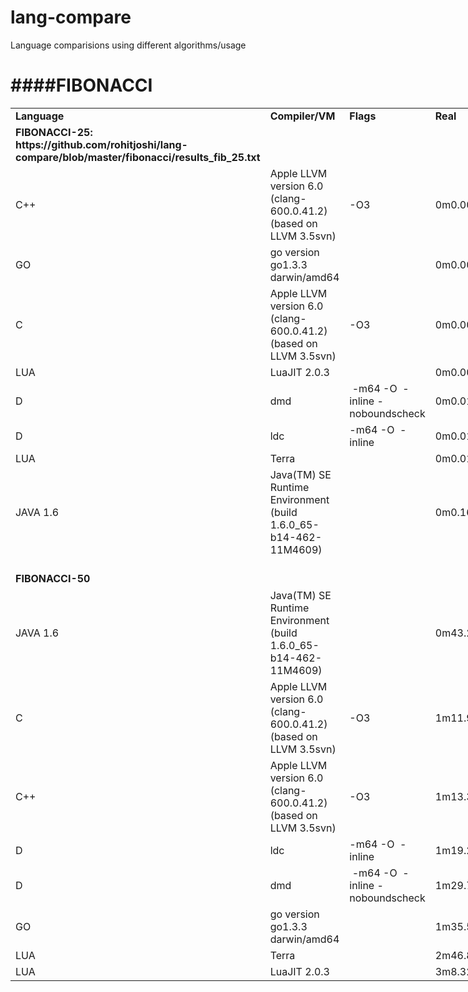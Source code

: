 lang-compare
============

Language comparisions using different algorithms/usage

####FIBONACCI
============
<table border=0 cellpadding=0 cellspacing=0 width=732 style='border-collapse:
 collapse;table-layout:fixed;width:732pt'>
 <col width=109 style='mso-width-source:userset;mso-width-alt:4650;width:109pt'>
 <col class=xl70 width=230 style='mso-width-source:userset;mso-width-alt:9813;
 width:230pt'>
 <col class=xl68 width=174 style='mso-width-source:userset;mso-width-alt:7424;
 width:174pt'>
 <col width=89 style='mso-width-source:userset;mso-width-alt:3797;width:89pt'>
 <col width=65 span=2 style='width:65pt'>
 <tr height=20 style='height:20.0pt'>
  <td height=20 class=xl71 width=109 style='height:20.0pt;width:109pt'><b>Language</b></td>
  <td class=xl72 width=230 style='width:230pt;'><b>Compiler/VM</b></td>
  <td class=xl73 width=174 style='width:174pt;'><b>Flags</b></td>
  <td class=xl71 width=89 style='width:89pt;'><b>Real</b></td>
  <td class=xl71 width=65 style='width:65pt;'><b>User</b></td>
  <td class=xl71 width=65 style='width:65pt;'><b>System</b></td>
 </tr>
 <tr height=20 style='height:20.0pt'>
  <td height=20 class=xl74 style='height:20.0pt'><b>FIBONACCI-25: https://github.com/rohitjoshi/lang-compare/blob/master/fibonacci/results_fib_25.txt</b></td>
  <td class=xl69 width=230 style='width:230pt'></td>
  <td class=xl67></td>
  <td class=xl65></td>
  <td class=xl65></td>
  <td class=xl65></td>
 </tr>
 <tr height=31 style='height:31.0pt'>
  <td height=31 style='height:31.0pt'>C++</td>
  <td class=xl70 width=230 style='width:230pt'>Apple LLVM version 6.0
  (clang-600.0.41.2) (based on LLVM 3.5svn)</td>
  <td class=xl68>-<font class="font7">O3</font></td>
  <td class=xl66>
  <meta charset=utf-8>
  <span>0m0.007s</span></td>
  <td class=xl66>
  <meta charset=utf-8>
  <span>0m0.001s</span></td>
  <td class=xl66>
  <meta charset=utf-8>
  <span>0m0.006s</span></td>
 </tr>
 <tr height=16 style='height:16.0pt'>
  <td height=16 style='height:16.0pt'>GO</td>
  <td class=xl70 width=230 style='width:230pt'>go version go1.3.3 darwin/amd64</td>
  <td class=xl68></td>
  <td class=xl66>
  <meta charset=utf-8>
  <span>0m0.007s</span></td>
  <td class=xl66>
  <meta charset=utf-8>
  <span>0m0.001s</span></td>
  <td class=xl66>
  <meta charset=utf-8>
  <span>0m0.005s</span></td>
 </tr>
 <tr height=31 style='height:31.0pt'>
  <td height=31 style='height:31.0pt'>C</td>
  <td class=xl70 width=230 style='width:230pt'>Apple LLVM version 6.0
  (clang-600.0.41.2) (based on LLVM 3.5svn)</td>
  <td class=xl68>-<font class="font7">O3</font></td>
  <td class=xl66>
  <meta charset=utf-8>
  <span>0m0.009s</span></td>
  <td class=xl66>
  <meta charset=utf-8>
  <span>0m0.001s</span></td>
  <td class=xl66>
  <meta charset=utf-8>
  <span>0m0.008s</span></td>
 </tr>
 <tr height=16 style='height:16.0pt'>
  <td height=16 style='height:16.0pt'>LUA</td>
  <td class=xl70 width=230 style='width:230pt'>LuaJIT 2.0.3</td>
  <td class=xl68></td>
  <td class=xl66>
  <meta charset=utf-8>
  <span>0m0.009s</span></td>
  <td class=xl66>
  <meta charset=utf-8>
  <span>0m0.002s</span></td>
  <td class=xl66>
  <meta charset=utf-8>
  <span>0m0.006s</span></td>
 </tr>
 <tr height=16 style='height:16.0pt'>
  <td height=16 style='height:16.0pt'>D</td>
  <td class=xl70 width=230 style='width:230pt'>dmd</td>
  <td class=xl68><span style="mso-spacerun:yes">&nbsp;</span>-m64 -O<span
  style="mso-spacerun:yes">&nbsp; </span>-inline -noboundscheck</td>
  <td class=xl66>
  <meta charset=utf-8>
  <span>0m0.011s</span></td>
  <td class=xl66>
  <meta charset=utf-8>
  <span>0m0.002s</span></td>
  <td class=xl66>
  <meta charset=utf-8>
  <span>0m0.009s</span></td>
 </tr>
 <tr height=16 style='height:16.0pt'>
  <td height=16 style='height:16.0pt'>D</td>
  <td class=xl70 width=230 style='width:230pt'>ldc</td>
  <td class=xl68>-m64 -O<span style="mso-spacerun:yes">&nbsp; </span>-inline</td>
  <td class=xl66>
  <meta charset=utf-8>
  <span>0m0.011s</span></td>
  <td class=xl66>
  <meta charset=utf-8>
  <span>0m0.001s</span></td>
  <td class=xl66>
  <meta charset=utf-8>
  <span>0m0.009s</span></td>
 </tr>
 <tr height=16 style='height:16.0pt'>
  <td height=16 style='height:16.0pt'>LUA</td>
  <td class=xl70 width=230 style='width:230pt'>Terra</td>
  <td class=xl68></td>
  <td class=xl66>
  <meta charset=utf-8>
  <span>0m0.016s</span></td>
  <td class=xl66>
  <meta charset=utf-8>
  <span>0m0.005s</span></td>
  <td class=xl66>
  <meta charset=utf-8>
  <span>0m0.010s</span></td>
 </tr>
 <tr height=31 style='height:31.0pt'>
  <td height=31 style='height:31.0pt'>JAVA 1.6</td>
  <td class=xl70 width=230 style='width:230pt'>Java(TM) SE Runtime Environment
  (build 1.6.0_65-b14-462-11M4609)</td>
  <td class=xl68></td>
  <td class=xl66>
  <meta charset=utf-8>
  <span>0m0.161s</span></td>
  <td class=xl66>
  <meta charset=utf-8>
  <span>0m0.170s</span></td>
  <td class=xl66>
  <meta charset=utf-8>
  <span>0m0.036s</span></td>
 </tr>
 <tr height=15 style='height:15.0pt'>
  <td height=15 style='height:15.0pt'></td>
  <td class=xl70 width=230 style='width:230pt'></td>
  <td class=xl68></td>
  <td colspan=3 style='mso-ignore:colspan'></td>
 </tr>
 <tr height=20 style='height:20.0pt'>
  <td height=20 class=xl74 style='height:20.0pt'><b>FIBONACCI-50</b></td>
  <td class=xl70 width=230 style='width:230pt'></td>
  <td class=xl68></td>
  <td colspan=3 style='mso-ignore:colspan'></td>
 </tr>
 <tr height=31 style='height:31.0pt'>
  <td height=31 style='height:31.0pt'>JAVA 1.6</td>
  <td class=xl70 width=230 style='width:230pt'>Java(TM) SE Runtime Environment
  (build 1.6.0_65-b14-462-11M4609)</td>
  <td class=xl68></td>
  <td class=xl66>
  <meta charset=utf-8>
  <span>0m43.249s</span></td>
  <td class=xl66>
  <meta charset=utf-8>
  <span>0m43.255s</span></td>
  <td class=xl66>
  <meta charset=utf-8>
  <span>0m0.051s</span></td>
 </tr>
 <tr height=31 style='height:31.0pt'>
  <td height=31 style='height:31.0pt'>C</td>
  <td class=xl70 width=230 style='width:230pt'>Apple LLVM version 6.0
  (clang-600.0.41.2) (based on LLVM 3.5svn)</td>
  <td class=xl68>-<font class="font7">O3</font></td>
  <td class=xl66>
  <meta charset=utf-8>
  <span>1m11.953s</span></td>
  <td class=xl66>
  <meta charset=utf-8>
  <span>1m11.847s</span></td>
  <td class=xl66>
  <meta charset=utf-8>
  <span>0m0.027s</span></td>
 </tr>
 <tr height=31 style='height:31.0pt'>
  <td height=31 style='height:31.0pt'>C++</td>
  <td class=xl70 width=230 style='width:230pt'>Apple LLVM version 6.0
  (clang-600.0.41.2) (based on LLVM 3.5svn)</td>
  <td class=xl68>-<font class="font7">O3</font></td>
  <td class=xl66>
  <meta charset=utf-8>
  <span>1m13.381s</span></td>
  <td class=xl66>
  <meta charset=utf-8>
  <span>1m13.313s</span></td>
  <td class=xl66>
  <meta charset=utf-8>
  <span>0m0.021s</span></td>
 </tr>
 <tr height=16 style='height:16.0pt'>
  <td height=16 style='height:16.0pt'>D</td>
  <td class=xl70 width=230 style='width:230pt'>ldc</td>
  <td class=xl68>-m64 -O<span style="mso-spacerun:yes">&nbsp; </span>-inline</td>
  <td class=xl66>
  <meta charset=utf-8>
  <span>1m19.213s</span></td>
  <td class=xl66>
  <meta charset=utf-8>
  <span>1m19.153s</span></td>
  <td class=xl66>
  <meta charset=utf-8>
  <span>0m0.024s</span></td>
 </tr>
 <tr height=16 style='height:16.0pt'>
  <td height=16 style='height:16.0pt'>D</td>
  <td class=xl70 width=230 style='width:230pt'>dmd</td>
  <td class=xl68><span style="mso-spacerun:yes">&nbsp;</span>-m64 -O<span
  style="mso-spacerun:yes">&nbsp; </span>-inline -noboundscheck</td>
  <td class=xl66>
  <meta charset=utf-8>
  <span>1m29.796s</span></td>
  <td class=xl66>
  <meta charset=utf-8>
  <span>1m29.726s</span></td>
  <td class=xl66>
  <meta charset=utf-8>
  <span>0m0.028s</span></td>
 </tr>
 <tr height=16 style='height:16.0pt'>
  <td height=16 style='height:16.0pt'>GO</td>
  <td class=xl70 width=230 style='width:230pt'>go version go1.3.3 darwin/amd64</td>
  <td class=xl68></td>
  <td class=xl66>
  <meta charset=utf-8>
  <span>1m35.578s</span></td>
  <td class=xl66>
  <meta charset=utf-8>
  <span>1m35.507s</span></td>
  <td class=xl66>
  <meta charset=utf-8>
  <span>0m0.078s</span></td>
 </tr>
 <tr height=16 style='height:16.0pt'>
  <td height=16 style='height:16.0pt'>LUA</td>
  <td class=xl70 width=230 style='width:230pt'>Terra</td>
  <td class=xl68></td>
  <td class=xl66>
  <meta charset=utf-8>
  <span>2m46.895s</span></td>
  <td class=xl66>
  <meta charset=utf-8>
  <span>2m46.734s</span></td>
  <td class=xl66>
  <meta charset=utf-8>
  <span>0m0.043s</span></td>
 </tr>
 <tr height=16 style='height:16.0pt'>
  <td height=16 style='height:16.0pt'>LUA</td>
  <td class=xl70 width=230 style='width:230pt'>LuaJIT 2.0.3</td>
  <td class=xl68></td>
  <td class=xl66>
  <meta charset=utf-8>
  <span>3m8.326s</span></td>
  <td class=xl66>
  <meta charset=utf-8>
  <span>3m8.157s</span></td>
  <td class=xl66>
  <meta charset=utf-8>
  <span>0m0.045s</span></td>
 </tr>
</table>
</pre>
